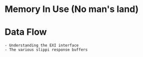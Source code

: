 # Memory In Use (No man's land)
# Data Flow
    - Understanding the EXI interface
    - The various slippi response buffers 